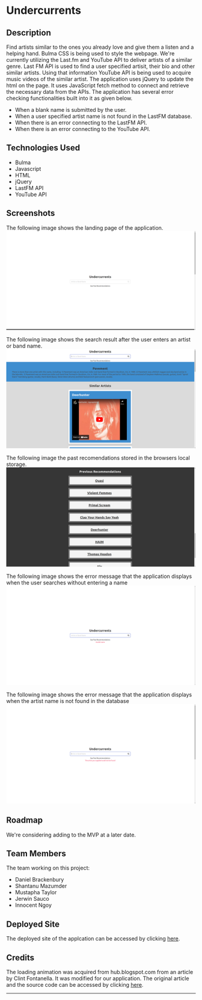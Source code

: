 # Undercurrents

## Description
Find artists similar to the ones you already love and give them a listen and a helping hand. Bulma CSS is being used to style the webpage. We're currently utilizing the Last.fm and YouTube API to deliver artists of a similar genre. Last FM API is used to find a user specified artisit, their bio and other similar artists. Using that information YouTube API is being used to acquire music videos of the similar artist. The application uses jQuery to update the html on the page. It uses JavaScript fetch method to connect and retrieve the necessary data from the APIs. The application has several error checking functionalities built into it as given below.

* When a blank name is submitted by the user.
* When a user specified artist name is not found in the LastFM database.
* When there is an error connecting to the LastFM API.
* When there is an error connecting to the YouTube API.

## Technologies Used
* Bulma
* Javascript
* HTML
* jQuery
* LastFM API
* YouTube API

## Screenshots
The following image shows the landing page of the application.
![Landing page](./assets/images/landing-page.png)

The following image shows the search result after the user enters an artist or band name.
![Artist search](./assets/images/artist-search.png)

The following image the past recomendations stored in the browsers local storage.
![Past recomendations](./assets/images/past-recomendations.png)

The following image shows the error message that the application displays when the user searches without entering a name
![Blank name error handling](./assets/images/blank-name-error.png)

The following image shows the error message that the application displays when the artist name is not found in the database
![Unknown artist name error handling](./assets/images/unknown-artist-name.png)


## Roadmap
We're considering adding to the MVP at a later date.

## Team Members
The team working on this project:  
* Daniel Brackenbury
* Shantanu Mazumder
* Mustapha Taylor
* Jerwin Sauco
* Innocent Ngoy 

## Deployed Site
The deployed site of the applcation can be accessed by clicking [here](https://helpvisa.github.io/undercurrents/).

## Credits
The loading animation was acquired from hub.blogspot.com from an article by Clint Fontanella. It was modified for our application. The original article and the source code can be accessed by clicking [here](https://blog.hubspot.com/website/css-loading-animation).

---
